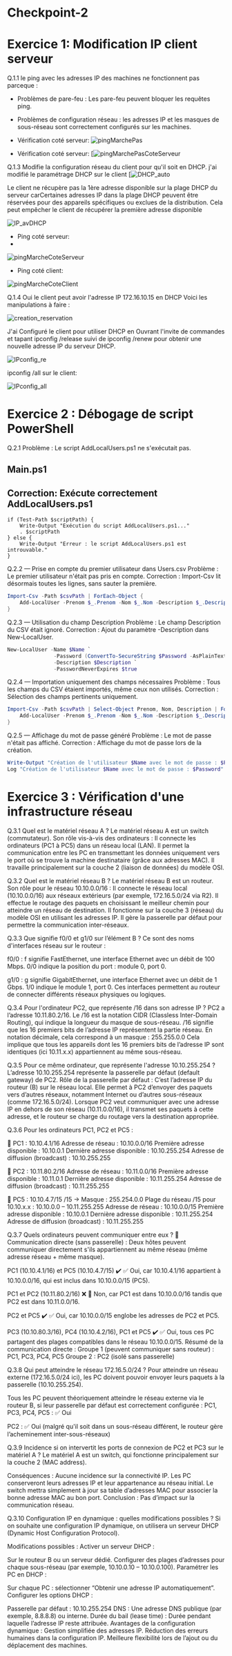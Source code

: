 # Checkpoint-2

# Exercice 1:  Modification IP client serveur 
Q.1.1 le ping avec les adresses IP des machines ne fonctionnent pas parceque :
- Problèmes de pare-feu : Les pare-feu peuvent bloquer les requêtes ping. 

- Problèmes de configuration réseau : les adresses IP et les masques de sous-réseau sont correctement configurés sur les machines.

 -  Vérification coté serveur:
![pingMarchePas](https://github.com/fcisse-c/Checkpoint-2/blob/main/pingMarchePas.png)

 -  Vérification coté serveur:
   [![pingMarchePasCoteServeur](https://github.com/fcisse-c/Checkpoint-2/blob/main/pingMarchePasCoteServeur.png)


Q.1.3 Modifie la configuration réseau du client pour qu'il soit en DHCP.
j'ai modifié le paramétrage DHCP sur le client
[![DHCP_auto](https://github.com/fcisse-c/Checkpoint-2/blob/main/DHCP_auto.png)

Le client ne récupère pas la 1ère adresse disponible sur la plage DHCP du serveur  carCertaines adresses IP dans la plage DHCP peuvent être réservées pour des appareils spécifiques ou exclues de la distribution. Cela peut empêcher le client de récupérer la première adresse disponible

![IP_avDHCP](https://github.com/fcisse-c/Checkpoint-2/blob/main/IP_avDHCP.png)


- Ping coté serveur:
- 
![pingMarcheCoteServeur](https://github.com/fcisse-c/Checkpoint-2/blob/main/pingMarcheCoteServeur.png)


- Ping coté client:
  
![pingMarcheCoteClient](https://github.com/fcisse-c/Checkpoint-2/blob/main/pingMarcheCoteClient.png)

Q.1.4 Oui le client peut avoir l'adresse IP 172.16.10.15 en DHCP 
Voici les manipulations à faire :

![creation_reservation](https://github.com/fcisse-c/Checkpoint-2/blob/main/creation_reservation.png)

J'ai Configuré le client pour utiliser DHCP  en Ouvrant l'invite de commandes et tapant ipconfig /release suivi de ipconfig /renew pour obtenir une nouvelle adresse IP du serveur DHCP.

![IPconfig_re](https://github.com/fcisse-c/Checkpoint-2/blob/main/IPconfig_re.png)

ipconfig /all sur le client:

![IPconfig_all](https://github.com/fcisse-c/Checkpoint-2/blob/main/IPconfig_all.png)


# Exercice 2 : Débogage de script PowerShell 
Q.2.1 
Problème : Le script AddLocalUsers.ps1 ne s'exécutait pas.

## Main.ps1
## Correction: Exécute correctement AddLocalUsers.ps1
```powershell$scriptPath = "C:\Scripts\AddLocalUsers.ps1"
if (Test-Path $scriptPath) {
    Write-Output "Exécution du script AddLocalUsers.ps1..."
    . $scriptPath
} else {
    Write-Output "Erreur : le script AddLocalUsers.ps1 est introuvable."
}
```



Q.2.2 — Prise en compte du premier utilisateur dans Users.csv
Problème : Le premier utilisateur n'était pas pris en compte.
Correction : Import-Csv lit désormais toutes les lignes, sans sauter la première.

```powershell
Import-Csv -Path $csvPath | ForEach-Object {
    Add-LocalUser -Prenom $_.Prenom -Nom $_.Nom -Description $_.Description
}
```

Q.2.3 — Utilisation du champ Description
Problème : Le champ Description du CSV était ignoré.
Correction : Ajout du paramètre -Description dans New-LocalUser.
```powershell
New-LocalUser -Name $Name `
               -Password (ConvertTo-SecureString $Password -AsPlainText -Force) `
               -Description $Description `
               -PasswordNeverExpires $true
```

Q.2.4 — Importation uniquement des champs nécessaires
Problème : Tous les champs du CSV étaient importés, même ceux non utilisés.
Correction : Sélection des champs pertinents uniquement.
```powershell
Import-Csv -Path $csvPath | Select-Object Prenom, Nom, Description | ForEach-Object {
    Add-LocalUser -Prenom $_.Prenom -Nom $_.Nom -Description $_.Description
}

```
Q.2.5 — Affichage du mot de passe généré
Problème : Le mot de passe n'était pas affiché.
Correction : Affichage du mot de passe lors de la création.
```powershell
Write-Output "Création de l'utilisateur $Name avec le mot de passe : $Password"
Log "Création de l'utilisateur $Name avec le mot de passe : $Password"
```

# Exercice 3 : Vérification d'une infrastructure réseau

Q.3.1 Quel est le matériel réseau A ?
Le matériel réseau A est un switch (commutateur).
Son rôle vis-à-vis des ordinateurs :
Il connecte les ordinateurs (PC1 à PC5) dans un réseau local (LAN).
Il permet la communication entre les PC en transmettant les données uniquement vers le port où se trouve la machine destinataire (grâce aux adresses MAC).
Il travaille principalement sur la couche 2 (liaison de données) du modèle OSI.

Q.3.2 Quel est le matériel réseau B ?
Le matériel réseau B est un routeur.
Son rôle pour le réseau 10.10.0.0/16 :
Il connecte le réseau local (10.10.0.0/16) aux réseaux extérieurs (par exemple, 172.16.5.0/24 via R2).
Il effectue le routage des paquets en choisissant le meilleur chemin pour atteindre un réseau de destination.
Il fonctionne sur la couche 3 (réseau) du modèle OSI en utilisant les adresses IP.
Il gère la passerelle par défaut pour permettre la communication inter-réseaux.

Q.3.3 Que signifie f0/0 et g1/0 sur l’élément B ?
Ce sont des noms d'interfaces réseau sur le routeur :

f0/0 :
f signifie FastEthernet, une interface Ethernet avec un débit de 100 Mbps.
0/0 indique la position du port : module 0, port 0.

g1/0 :
g signifie GigabitEthernet, une interface Ethernet avec un débit de 1 Gbps.
1/0 indique le module 1, port 0.
Ces interfaces permettent au routeur de connecter différents réseaux physiques ou logiques.

Q.3.4 Pour l'ordinateur PC2, que représente /16 dans son adresse IP ?
PC2 a l’adresse 10.11.80.2/16.
Le /16 est la notation CIDR (Classless Inter-Domain Routing), qui indique la longueur du masque de sous-réseau.
/16 signifie que les 16 premiers bits de l’adresse IP représentent la partie réseau.
En notation décimale, cela correspond à un masque :
255.255.0.0
Cela implique que tous les appareils dont les 16 premiers bits de l’adresse IP sont identiques (ici 10.11.x.x) appartiennent au même sous-réseau.

Q.3.5 Pour ce même ordinateur, que représente l'adresse 10.10.255.254 ?
L’adresse 10.10.255.254 représente la passerelle par défaut (default gateway) de PC2.
Rôle de la passerelle par défaut :
C’est l’adresse IP du routeur (B) sur le réseau local.
Elle permet à PC2 d’envoyer des paquets vers d’autres réseaux, notamment Internet ou d’autres sous-réseaux (comme 172.16.5.0/24).
Lorsque PC2 veut communiquer avec une adresse IP en dehors de son réseau (10.11.0.0/16), il transmet ses paquets à cette adresse, et le routeur se charge du routage vers la destination appropriée.

Q.3.6 Pour les ordinateurs PC1, PC2 et PC5 :

🔹 PC1 : 10.10.4.1/16
Adresse de réseau : 10.10.0.0/16
Première adresse disponible : 10.10.0.1
Dernière adresse disponible : 10.10.255.254
Adresse de diffusion (broadcast) : 10.10.255.255

🔹 PC2 : 10.11.80.2/16
Adresse de réseau : 10.11.0.0/16
Première adresse disponible : 10.11.0.1
Dernière adresse disponible : 10.11.255.254
Adresse de diffusion (broadcast) : 10.11.255.255

🔹 PC5 : 10.10.4.7/15
/15 → Masque : 255.254.0.0
Plage du réseau /15 pour 10.10.x.x : 10.10.0.0 – 10.11.255.255
Adresse de réseau : 10.10.0.0/15
Première adresse disponible : 10.10.0.1
Dernière adresse disponible : 10.11.255.254
Adresse de diffusion (broadcast) : 10.11.255.255

Q.3.7 Quels ordinateurs peuvent communiquer entre eux ?
🔗 Communication directe (sans passerelle) :
Deux hôtes peuvent communiquer directement s'ils appartiennent au même réseau (même adresse réseau + même masque).

PC1 (10.10.4.1/16) et PC5 (10.10.4.7/15) ✔️
✅ Oui, car 10.10.4.1/16 appartient à 10.10.0.0/16, qui est inclus dans 10.10.0.0/15 (PC5).

PC1 et PC2 (10.11.80.2/16) ❌
🚫 Non, car PC1 est dans 10.10.0.0/16 tandis que PC2 est dans 10.11.0.0/16.

PC2 et PC5 ✔️
✅ Oui, car 10.10.0.0/15 englobe les adresses de PC2 et PC5.

PC3 (10.10.80.3/16), PC4 (10.10.4.2/16), PC1 et PC5 ✔️
✅ Oui, tous ces PC partagent des plages compatibles dans le réseau 10.10.0.0/15.
Résumé de la communication directe :
Groupe 1 (peuvent communiquer sans routeur) : PC1, PC3, PC4, PC5
Groupe 2 : PC2 (isolé sans passerelle)

Q.3.8 Qui peut atteindre le réseau 172.16.5.0/24 ?
Pour atteindre un réseau externe (172.16.5.0/24 ici), les PC doivent pouvoir envoyer leurs paquets à la passerelle (10.10.255.254).

Tous les PC peuvent théoriquement atteindre le réseau externe via le routeur B, si leur passerelle par défaut est correctement configurée :
PC1, PC3, PC4, PC5 : ✅ Oui

PC2 : ✅ Oui (malgré qu'il soit dans un sous-réseau différent, le routeur gère l’acheminement inter-sous-réseaux)

Q.3.9 Incidence si on intervertit les ports de connexion de PC2 et PC3 sur le matériel A ?
Le matériel A est un switch, qui fonctionne principalement sur la couche 2 (MAC address).

Conséquences :
Aucune incidence sur la connectivité IP. Les PC conserveront leurs adresses IP et leur appartenance au réseau initial.
Le switch mettra simplement à jour sa table d’adresses MAC pour associer la bonne adresse MAC au bon port.
Conclusion : Pas d’impact sur la communication réseau.

Q.3.10 Configuration IP en dynamique : quelles modifications possibles ?
Si on souhaite une configuration IP dynamique, on utilisera un serveur DHCP (Dynamic Host Configuration Protocol).

Modifications possibles :
Activer un serveur DHCP :

Sur le routeur B ou un serveur dédié.
Configurer des plages d’adresses pour chaque sous-réseau (par exemple, 10.10.0.10 – 10.10.0.100).
Paramétrer les PC en DHCP :

Sur chaque PC : sélectionner “Obtenir une adresse IP automatiquement”.
Configurer les options DHCP :

Passerelle par défaut : 10.10.255.254
DNS : Une adresse DNS publique (par exemple, 8.8.8.8) ou interne.
Durée du bail (lease time) : Durée pendant laquelle l’adresse IP reste attribuée.
Avantages de la configuration dynamique :
Gestion simplifiée des adresses IP.
Réduction des erreurs humaines dans la configuration IP.
Meilleure flexibilité lors de l’ajout ou du déplacement des machines.

